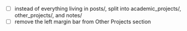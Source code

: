 - [ ] instead of everything living in posts/, split into academic_projects/, other_projects/, and notes/
- [ ] remove the left margin bar from Other Projects section
